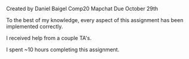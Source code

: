 Created by Daniel Baigel
Comp20 Mapchat
Due October 29th


To the best of my knowledge, every aspect of this
assignment has been implemented correctly.

I received help from a couple TA's.

I spent ~10 hours completing this assignment.


